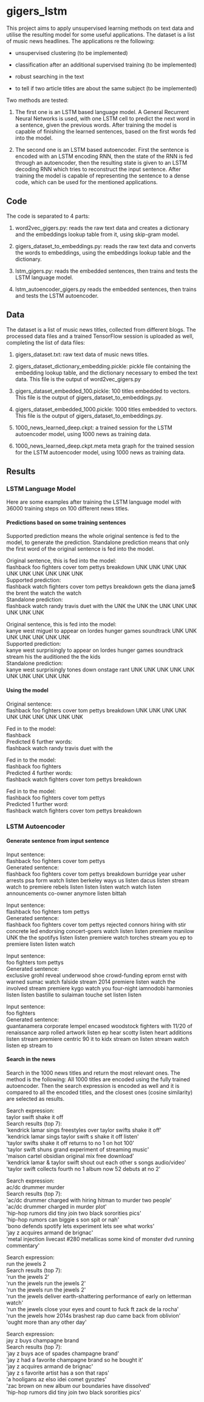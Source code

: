 # gigers_lstm
This project aims to apply unsupervised learning methods on text data and utilise the resulting model for some useful applications. The dataset is a list of music news headlines. The applications re the following:

* unsupervised clustering (to be implemented)

* classification after an additional supervised training (to be implemented)

* robust searching in the text

* to tell if two article titles are about the same subject (to be implemented)

Two methods are tested:

1. The first one is an LSTM based language model. A General Recurrent Neural Networks is used, with one LSTM cell to predict the next word in a sentence, given the previous words. After training the model is capable of finishing the learned sentences, based on the first words fed into the model.

2. The second one is an LSTM based autoencoder. First the sentence is encoded with an LSTM encoding RNN, then the state of the RNN is fed through an autoencoder, then the resulting state is given to an LSTM decoding RNN which tries to reconstruct the input sentence. After training the model is capable of representing the sentence to a dense code, which can be used for the mentioned applications.

## Code
The code is separated to 4 parts:

1. word2vec_gigers.py: reads the raw text data and creates a dictionary and the embeddings lookup table from it, using skip-gram model.

2. gigers_dataset_to_embeddings.py: reads the raw text data and converts the words to embeddings, using the embeddings lookup table and the dictionary.

3. lstm_gigers.py: reads the embedded sentences, then trains and tests the LSTM language model.

4. lstm_autoencoder_gigers.py reads the embedded sentences, then trains and tests the LSTM autoencoder.

## Data
The dataset is a list of music news titles, collected from different blogs. The processed data files and a trained TensorFlow session is uploaded as well, completing the list of data files:

1. gigers_dataset.txt: raw text data of music news titles.

2. gigers_dataset_dictionary_embedding.pickle: pickle file containing the embedding lookup table, and the dictionary necessary to embed the text data. This file is the output of word2vec_gigers.py

3. gigers_dataset_embedded_100.pickle: 100 titles embedded to vectors. This file is the output of gigers_dataset_to_embeddings.py.

4. gigers_dataset_embedded_1000.pickle: 1000 titles embedded to vectors. This file is the output of gigers_dataset_to_embeddings.py.

5. 1000_news_learned_deep.ckpt: a trained session for the LSTM autoencoder model, using 1000 news as training data.

6. 1000_news_learned_deep.ckpt.meta meta graph for the trained session for the LSTM autoencoder model, using 1000 news as training data.

## Results

### LSTM Language Model

Here are some examples after training the LSTM language model with 36000 training steps on 100 different news titles.

#### Predictions based on some training sentences

Supported prediction means the whole original sentence is fed to the model, to generate the prediction. Standalone prediction means that only the first word of the original sentence is fed into the model.

Original sentence, this is fed into the model: <br />
flashback foo fighters cover tom pettys breakdown UNK UNK UNK UNK UNK UNK UNK UNK UNK UNK <br />
Supported prediction: <br />
flashback watch fighters cover tom pettys breakdown gets the diana jame$ the brent the watch the watch <br />
Standalone prediction: <br />
flashback watch randy travis duet with the UNK the UNK the UNK UNK UNK UNK UNK UNK 

Original sentence, this is fed into the model: <br />
kanye west miguel to appear on lordes hunger games soundtrack UNK UNK UNK UNK UNK UNK UNK <br />
Supported prediction: <br />
kanye west surprisingly to appear on lordes hunger games soundtrack stream his the auditioned the the kids <br />
Standalone prediction: <br />
kanye west surprisingly tones down onstage rant UNK UNK UNK UNK UNK UNK UNK UNK UNK UNK

#### Using the model
Original sentence: <br />
flashback foo fighters cover tom pettys breakdown UNK UNK UNK UNK UNK UNK UNK UNK UNK UNK

Fed in to the model: <br />
flashback <br />
Predicted 6 further words: <br />
flashback watch randy travis duet with the

Fed in to the model: <br />
flashback foo fighters <br />
Predicted 4 further words: <br />
flashback watch fighters cover tom pettys breakdown

Fed in to the model: <br />
flashback foo fighters cover tom pettys <br />
Predicted 1 further word: <br />
flashback watch fighters cover tom pettys breakdown

### LSTM Autoencoder

#### Generate sentence from input sentence

Input sentence: <br />
flashback foo fighters cover tom pettys <br />
Generated sentence: <br />
flashback foo fighters cover tom pettys breakdown burridge year usher arrests psa form watch listen berkeley ways us listen dacus listen stream watch to premiere rebels listen listen listen watch watch listen announcements co-owner anymore listen bittah 

Input sentence: <br />
flashback foo fighters tom pettys <br />
Generated sentence: <br />
flashback foo fighters cover tom pettys rejected connors hiring with stir concrete led endorsing concert-goers watch listen listen premiere manilow UNK the the spotifys listen listen premiere watch torches stream you ep to premiere listen listen watch

Input sentence: <br />
foo fighters tom pettys <br />
Generated sentence: <br />
exclusive grohl reveal underwood shoe crowd-funding eprom ernst with warned sumac watch falside stream 2014 premiere listen watch the involved stream premiere kygo watch you four-night iamnodobi harmonies listen listen bastille to sulaiman touche set listen listen 

Input sentence: <br />
foo fighters <br />
Generated sentence: <br />
guantanamera corporate lempel encased woodstock fighters with 11/20 of renaissance aarp rolled artwork listen ep hear scotty listen heart additions listen stream premiere centric 90 it to kidx stream on listen stream watch listen ep stream to

#### Search in the news

Search in the 1000 news titles and return the most relevant ones. The method is the following:
All 1000 titles are encoded using the fully trained autoencoder. Then the search expression is encoded as well and it is compared to all the encoded titles, and the closest ones (cosine similarity) are selected as results.

Search expression: <br />
taylor swift shake it off <br />
Search results (top 7): <br />
'kendrick lamar sings freestyles over taylor swifts shake it off' <br />
'kendrick lamar sings taylor swift s shake it off   listen' <br />
'taylor swifts shake it off returns to no 1 on hot 100' <br />
'taylor swift shuns grand experiment of streaming music' <br />
'maison cartel   obsidian original mix free download' <br />
'kendrick lamar & taylor swift shout out each other s songs audio/video' <br />
'taylor swift collects fourth no 1 album now 52 debuts at no 2'

Search expression: <br />
ac/dc drummer murder <br />
Search results (top 7): <br />
'ac/dc drummer charged with hiring hitman to murder two people' <br />
'ac/dc drummer charged in murder plot' <br />
'hip-hop rumors did tiny join two black sororities pics' <br />
'hip-hop rumors can biggie s son spit or nah' <br />
'bono defends spotify lets experiment lets see what works' <br />
'jay z acquires armand de brignac' <br />
'metal injection livecast #280   metallicas some kind of monster dvd running commentary' <br />

Search expression: <br />
run the jewels 2 <br />
Search results (top 7): <br />
'run the jewels 2' <br />
'run the jewels run the jewels 2' <br />
'run the jewels run the jewels 2' <br />
'run the jewels deliver earth-shattering performance of early on letterman   watch' <br />
'run the jewels close your eyes and count to fuck ft zack de la rocha' <br />
'run the jewels how 2014s brashest rap duo came back from oblivion' <br />
'ought more than any other day' <br />

Search expression: <br />
jay z buys champagne brand <br />
Search results (top 7): <br />
'jay z buys ace of spades champagne brand' <br />
'jay z had a favorite champagne brand so he bought it' <br />
'jay z acquires armand de brignac' <br />
'jay z s favorite artist has a son that raps' <br />
'a hooligans az elso idei comet gyoztes' <br />
'zac brown on new album our boundaries have dissolved' <br />
'hip-hop rumors did tiny join two black sororities pics'

